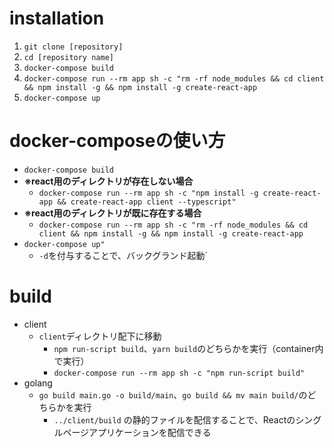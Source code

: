 # installation
1. `git clone [repository]`
2. `cd [repository name]`
3. `docker-compose build`
4. `docker-compose run --rm app sh -c "rm -rf node_modules && cd client && npm install -g && npm install -g create-react-app`
5. `docker-compose up`


# docker-composeの使い方
- `docker-compose build`
- **※react用のディレクトリが存在しない場合**
  - `docker-compose run --rm app sh -c "npm install -g create-react-app && create-react-app client --typescript"`
- **※react用のディレクトリが既に存在する場合**
  - `docker-compose run --rm app sh -c "rm -rf node_modules && cd client && npm install -g && npm install -g create-react-app`
- `docker-compose up"`
  - `-d`を付与することで、バックグランド起動`
# build
- client
  - `client`ディレクトリ配下に移動
    - `npm run-script build`、`yarn build`のどちらかを実行（container内で実行）
    - `docker-compose run --rm app sh -c "npm run-script build"`
- golang
  - `go build main.go -o build/main`、`go build && mv main build/`のどちらかを実行
    - `../client/build` の静的ファイルを配信することで、Reactのシングルページアプリケーションを配信できる
